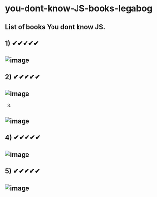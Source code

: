 # you-dont-know-JS-books-legabog
List of books You dont know JS.
-----------------------------
## 1) ✔✔✔✔✔
![image](https://user-images.githubusercontent.com/44378669/74474741-23832380-4eb7-11ea-9dd4-7e9cba12b2e4.png)
-----------------------------
## 2) ✔✔✔✔✔
![image](https://user-images.githubusercontent.com/44378669/74474865-6ba24600-4eb7-11ea-9053-63d77329ee81.png)
-----------------------------
3)
![image](https://user-images.githubusercontent.com/44378669/74475006-a7d5a680-4eb7-11ea-8f30-787f9685adc2.png)
-----------------------------
## 4) ✔✔✔✔✔
![image](https://user-images.githubusercontent.com/44378669/74475136-e79c8e00-4eb7-11ea-9c43-b106304c0cc7.png)
-----------------------------
## 5) ✔✔✔✔✔
![image](https://user-images.githubusercontent.com/44378669/74475213-0d299780-4eb8-11ea-8255-55450d0f3134.png)
-----------------------------
